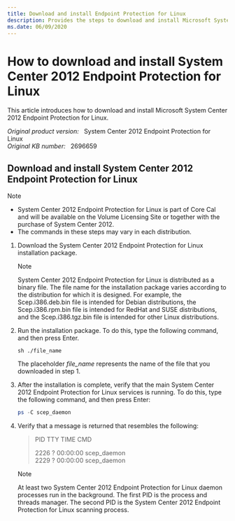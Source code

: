 ```yaml
---
title: Download and install Endpoint Protection for Linux
description: Provides the steps to download and install Microsoft System Center 2012 Endpoint Protection for Linux.
ms.date: 06/09/2020
---
```

# How to download and install System Center 2012 Endpoint Protection for Linux

This article introduces how to download and install Microsoft System Center 2012 Endpoint Protection for Linux.

_Original product version:_ &nbsp; System Center 2012 Endpoint Protection for Linux  
_Original KB number:_ &nbsp; 2696659

## Download and install System Center 2012 Endpoint Protection for Linux

> [!NOTE]
>
> - System Center 2012 Endpoint Protection for Linux is part of Core Cal and will be available on the Volume Licensing Site or together with the purchase of System Center 2012.
> - The commands in these steps may vary in each distribution.

1. Download the System Center 2012 Endpoint Protection for Linux installation package.

    > [!NOTE]
    > System Center 2012 Endpoint Protection for Linux is distributed as a binary file. The file name for the installation package varies according to the distribution for which it is designed. For example, the Scep.i386.deb.bin file is intended for Debian distributions, the Scep.i386.rpm.bin file is intended for RedHat and SUSE distributions, and the Scep.i386.tgz.bin file is intended for other Linux distributions.

2. Run the installation package. To do this, type the following command, and then press Enter.

    ```console
    sh ./file_name
    ```

    The placeholder *file_name* represents the name of the file that you downloaded in step 1.

3. After the installation is complete, verify that the main System Center 2012 Endpoint Protection for Linux services is running. To do this, type the following command, and then press Enter:

    ```powershell
    ps -C scep_daemon
    ```

4. Verify that a message is returned that resembles the following:

    > PID TTY TIME CMD
    >
    > 2226 ? 00:00:00 scep_daemon  
    > 2229 ? 00:00:00 scep_daemon

    > [!NOTE]
    > At least two System Center 2012 Endpoint Protection for Linux daemon processes run in the background. The first PID is the process and threads manager. The second PID is the System Center 2012 Endpoint Protection for Linux scanning process.

